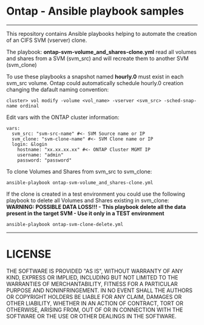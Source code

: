 # Ontap - Ansible playbook samples
----
This repository contains Ansible playbooks helping to automate the creation of an CIFS SVM (vserver) clone.

The playbook: **ontap-svm-volume_and_shares-clone.yml** read all volumes and shares from a SVM (svm_src) and will recreate them to another SVM (svm_clone)

To use these playbooks a snapshot named **hourly.0** must exist in each svm_src volume.
Ontap could automatically schedule hourly.0 creation changing the dafault naming convention:
```
cluster> vol modify -volume <vol_name> -vserver <svm_src> -sched-snap-name ordinal
```

Edit vars with the ONTAP cluster information:
```
vars:
  svm_src: "svm-src-name" #<- SVM Source name or IP
  svm_clone: "svm-clone-name" #<- SVM Clone name or IP
  login: &login
    hostname: "xx.xx.xx.xx" #<- ONTAP Cluster MGMT IP
    username: "admin"
    password: "password"
```

To clone Volumes and Shares from svm_src to svm_clone:
```
ansible-playbook ontap-svm-volume_and_shares-clone.yml
```

If the clone is created in a test environment you could use the following playbook to delete all Volumes and Shares existing in svm_clone:
**WARNING: POSSIBLE DATA LOSS!!! - This playbook delete all the data present in the target SVM - Use it only in a TEST environment**
```
ansible-playbook ontap-svm-clone-delete.yml
```

----
# LICENSE
THE SOFTWARE IS PROVIDED "AS IS", WITHOUT WARRANTY OF ANY KIND, EXPRESS OR IMPLIED, INCLUDING BUT NOT LIMITED TO THE WARRANTIES OF MERCHANTABILITY, FITNESS FOR A PARTICULAR PURPOSE AND NONINFRINGEMENT. IN NO EVENT SHALL THE AUTHORS OR COPYRIGHT HOLDERS BE LIABLE FOR ANY CLAIM, DAMAGES OR OTHER LIABILITY, WHETHER IN AN ACTION OF CONTRACT, TORT OR OTHERWISE, ARISING FROM, OUT OF OR IN CONNECTION WITH THE SOFTWARE OR THE USE OR OTHER DEALINGS IN THE SOFTWARE.
